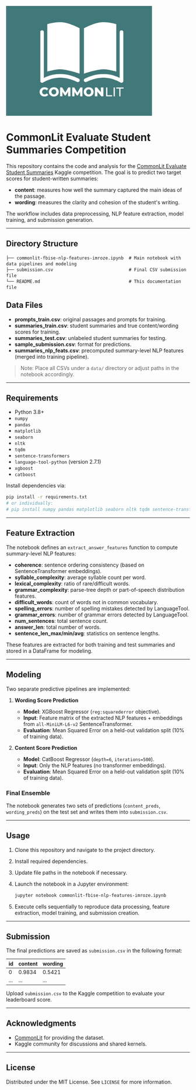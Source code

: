<img src="./commonlit.jpg" alt="Header" width="400" />

# CommonLit Evaluate Student Summaries Competition

This repository contains the code and analysis for the [CommonLit Evaluate Student Summaries](https://www.kaggle.com/competitions/commonlit-evaluate-student-summaries) Kaggle competition. The goal is to predict two target scores for student-written summaries:

* **content**: measures how well the summary captured the main ideas of the passage.
* **wording**: measures the clarity and cohesion of the student's writing.

The workflow includes data preprocessing, NLP feature extraction, model training, and submission generation.

---

## Directory Structure

```
├── commonlit-fbise-nlp-features-imroze.ipynb  # Main notebook with data pipelines and modeling
├── submission.csv                             # Final CSV submission file
└── README.md                                  # This documentation file
```

## Data Files

* **prompts\_train.csv**: original passages and prompts for training.
* **summaries\_train.csv**: student summaries and true content/wording scores for training.
* **summaries\_test.csv**: unlabeled student summaries for testing.
* **sample\_submission.csv**: format for predictions.
* **summaries\_nlp\_feats.csv**: precomputed summary-level NLP features (merged into training pipeline).

> Note: Place all CSVs under a `data/` directory or adjust paths in the notebook accordingly.

---

## Requirements

* Python 3.8+
* `numpy`
* `pandas`
* `matplotlib`
* `seaborn`
* `nltk`
* `tqdm`
* `sentence-transformers`
* `language-tool-python` (version 2.7.1)
* `xgboost`
* `catboost`

Install dependencies via:

```bash
pip install -r requirements.txt
# or individually:
# pip install numpy pandas matplotlib seaborn nltk tqdm sentence-transformers language-tool-python xgboost catboost
```

---

## Feature Extraction

The notebook defines an `extract_answer_features` function to compute summary-level NLP features:

* **coherence**: sentence ordering consistency (based on SentenceTransformer embeddings).
* **syllable\_complexity**: average syllable count per word.
* **lexical\_complexity**: ratio of rare/difficult words.
* **grammar\_complexity**: parse-tree depth or part-of-speech distribution features.
* **difficult\_words**: count of words not in common vocabulary.
* **spelling\_errors**: number of spelling mistakes detected by LanguageTool.
* **grammar\_errors**: number of grammar errors detected by LanguageTool.
* **num\_sentences**: total sentence count.
* **answer\_len**: total number of words.
* **sentence\_len\_max/min/avg**: statistics on sentence lengths.

These features are extracted for both training and test summaries and stored in a DataFrame for modeling.

---

## Modeling

Two separate predictive pipelines are implemented:

1. **Wording Score Prediction**

   * **Model**: XGBoost Regressor (`reg:squarederror` objective).
   * **Input**: Feature matrix of the extracted NLP features + embeddings from `all-MiniLM-L6-v2` SentenceTransformer.
   * **Evaluation**: Mean Squared Error on a held-out validation split (10% of training data).

2. **Content Score Prediction**

   * **Model**: CatBoost Regressor (`depth=6`, `iterations=500`).
   * **Input**: Only the NLP features (no transformer embeddings).
   * **Evaluation**: Mean Squared Error on a held-out validation split (10% of training data).

### Final Ensemble

The notebook generates two sets of predictions (`content_preds`, `wording_preds`) on the test set and writes them into `submission.csv`.

---

## Usage

1. Clone this repository and navigate to the project directory.

2. Install required dependencies.

3. Update file paths in the notebook if necessary.

4. Launch the notebook in a Jupyter environment:

   ```bash
   jupyter notebook commonlit-fbise-nlp-features-imroze.ipynb
   ```

5. Execute cells sequentially to reproduce data processing, feature extraction, model training, and submission creation.

---

## Submission

The final predictions are saved as `submission.csv` in the following format:

| id  | content | wording |
| --- | ------- | ------- |
| 0   | 0.9834  | 0.5421  |
| ... | ...     | ...     |

Upload `submission.csv` to the Kaggle competition to evaluate your leaderboard score.

---

## Acknowledgments

* [CommonLit](https://commonlit.org/) for providing the dataset.
* Kaggle community for discussions and shared kernels.

---

## License

Distributed under the MIT License. See `LICENSE` for more information.
